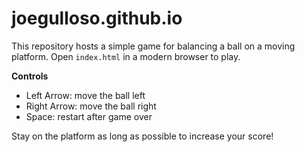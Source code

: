 # joegulloso.github.io

This repository hosts a simple game for balancing a ball on a moving platform.
Open `index.html` in a modern browser to play.

**Controls**

- Left Arrow: move the ball left
- Right Arrow: move the ball right
- Space: restart after game over

Stay on the platform as long as possible to increase your score!
